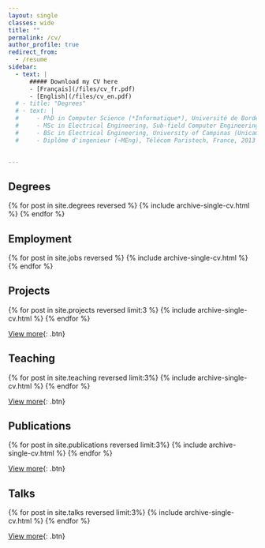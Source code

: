 ```yaml
---
layout: single
classes: wide
title: ""
permalink: /cv/
author_profile: true
redirect_from:
  - /resume
sidebar:
  - text: |
      ##### Download my CV here
      - [Français](/files/cv_fr.pdf)
      - [English](/files/cv_en.pdf)
  # - title: "Degrees"
  # - text: |
  #     - PhD in Computer Science (*Informatique*), Université de Bordeaux, France, 2020
  #     - MSc in Electrical Engineering, Sub-field Computer Engineering, Unicamp, Brazil, 2016
  #     - BSc in Electrical Engineering, University of Campinas (Unicamp), Brazil, 2014
  #     - Diplôme d'ingenieur (~MEng), Télécom Paristech, France, 2013
  

---
```


<!-- {% include base_path %} -->

<!-- You can get one of my single-page CVs bellow:

* [CV en une page (en français)](/files/cv_une_page_fr.pdf)
* [One page CV (in english)](/files/CV_EN_single.pdf)

Or you can check my [linkedin profile](https://www.linkedin.com/in/{{site.author.linkedin }}). -->

<!-- Other than that, here goes a list of the activities I have registered here in this website. -->

## Degrees
  {% for post in site.degrees reversed %}
    {% include archive-single-cv.html %}
  {% endfor %}

<!-- * PhD in Computer Science (*Informatique*), Université de Bordeaux, France, 2020
* MSc in Electrical Engineering, Sub-field Computer Engineering, Unicamp, Brazil, 2016
* BSc in Electrical Engineering, University of Campinas (Unicamp), Brazil, 2014
* *Diplôme d'ingenieur* (~MEng), Télécom Paristech, France, 2013 -->

## Employment
  {% for post in site.jobs reversed %}
    {% include archive-single-cv.html %}
  {% endfor %}

<!-- * Apr - Jul 2021: Course instructor, EPSI Bordeaux and Toulouse, France
* Jan - Jun 2020: Temporary professor (ATER), Université de Bordeaux, France
* 2016 - 2020: Doctoral research contract, 
* 2017 - 2019: Doctoral teaching assistant, Université de Bordeaux, France
* 2014 - 2016: Master's research contract, [FAPESP](https://fapesp.br/en/about) and University of Campinas, Brazil
* Aug 2012 - Jan 2013: Engineering Internship, [CEA LIST](http://www-list.cea.fr/en/discover-cea-list/qui-sommes-nous/overview), Gif-sur-Yvette, France -->

## Projects
  {% for post in site.projects reversed limit:3 %}
    {% include archive-single-cv.html %}
  {% endfor %}


[View more](/projects){: .btn}


## Teaching
  {% for post in site.teaching reversed limit:3%}
    {% include archive-single-cv.html %}
  {% endfor %}


[View more](/teaching){: .btn}

## Publications
  {% for post in site.publications reversed limit:3%}
    {% include archive-single-cv.html %}
  {% endfor %}


[View more](/publications){: .btn}

## Talks
  {% for post in site.talks reversed limit:3%}
    {% include archive-single-cv.html %}
  {% endfor %}


[View more](/talks){: .btn}
